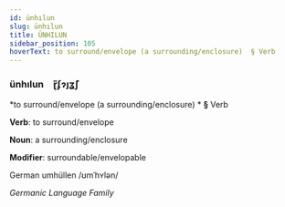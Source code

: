 ```yaml
---
id: ünhılun
slug: ünhılun
title: ÜNHILUN
sidebar_position: 105
hoverText: to surround/envelope (a surrounding/enclosure)  § Verb
---
```


### ünhılun&emsp;<span kind="abugida">ɽ̃ʄɂȷʓ̃ʃ</span>

*to surround/envelope (a surrounding/enclosure) * **§** Verb

**Verb**: to surround/envelope

**Noun**: a surrounding/enclosure

**Modifier**: surroundable/envelopable

German umhüllen /ʊmˈhʏlən/

*Germanic Language Family*